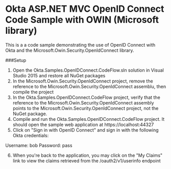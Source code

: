 # Okta ASP.NET MVC OpenID Connect Code Sample with OWIN (Microsoft library)
This is a a code sample demonstrating the use of OpenID Connect with Okta and the Microsoft.Owin.Security.OpenIdConnect library.

###Setup
1. Open the Okta.Samples.OpenIDConnect.CodeFlow.sln solution in Visual Studio 2015 and restore all NuGet packages
2. In the  Microsoft.Owin.Security.OpenIdConnect project, remove the reference to the Microsoft.Owin.Security.OpenIdConnect assemblu, then compile the project
3. In the Okta.Samples.OpenIDConnect.CodeFlow project, verify that the reference to the Microsoft.Owin.Security.OpenIdConnect assembly points to the Microsoft.Owin.Security.OpenIdConnect project, not the NuGet package.
4. Compile and run the Okta.Samples.OpenIDConnect.CodeFlow project. It should open the sample web application at https://localhost:44327
5. Click on "Sign in with OpenID Connect" and sign in with the following Okta credentials:

Username: bob
Password: pass

6. When you're back to the application, you may click on the "My Claims" link to view the claims retrieved from the /oauth2/v1/userinfo endpoint
